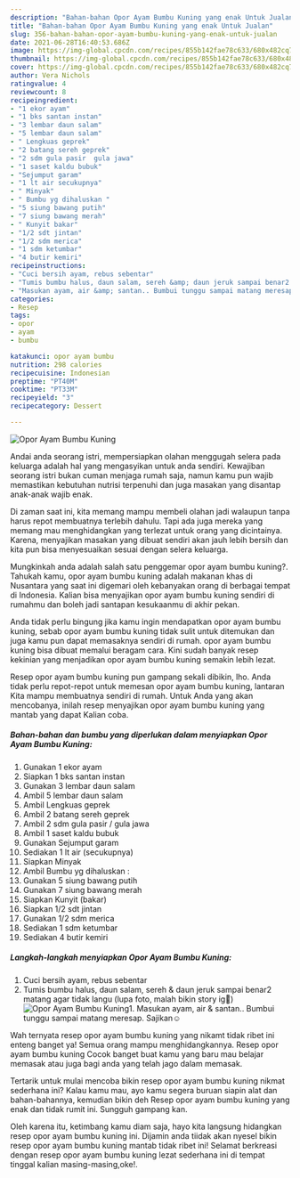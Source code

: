 ```yaml
---
description: "Bahan-bahan Opor Ayam Bumbu Kuning yang enak Untuk Jualan"
title: "Bahan-bahan Opor Ayam Bumbu Kuning yang enak Untuk Jualan"
slug: 356-bahan-bahan-opor-ayam-bumbu-kuning-yang-enak-untuk-jualan
date: 2021-06-28T16:40:53.686Z
image: https://img-global.cpcdn.com/recipes/855b142fae78c633/680x482cq70/opor-ayam-bumbu-kuning-foto-resep-utama.jpg
thumbnail: https://img-global.cpcdn.com/recipes/855b142fae78c633/680x482cq70/opor-ayam-bumbu-kuning-foto-resep-utama.jpg
cover: https://img-global.cpcdn.com/recipes/855b142fae78c633/680x482cq70/opor-ayam-bumbu-kuning-foto-resep-utama.jpg
author: Vera Nichols
ratingvalue: 4
reviewcount: 8
recipeingredient:
- "1 ekor ayam"
- "1 bks santan instan"
- "3 lembar daun salam"
- "5 lembar daun salam"
- " Lengkuas geprek"
- "2 batang sereh geprek"
- "2 sdm gula pasir  gula jawa"
- "1 saset kaldu bubuk"
- "Sejumput garam"
- "1 lt air secukupnya"
- " Minyak"
- " Bumbu yg dihaluskan "
- "5 siung bawang putih"
- "7 siung bawang merah"
- " Kunyit bakar"
- "1/2 sdt jintan"
- "1/2 sdm merica"
- "1 sdm ketumbar"
- "4 butir kemiri"
recipeinstructions:
- "Cuci bersih ayam, rebus sebentar"
- "Tumis bumbu halus, daun salam, sereh &amp; daun jeruk sampai benar2 matang agar tidak langu (lupa foto, malah bikin story ig🤣)"
- "Masukan ayam, air &amp; santan.. Bumbui tunggu sampai matang meresap. Sajikan☺"
categories:
- Resep
tags:
- opor
- ayam
- bumbu

katakunci: opor ayam bumbu 
nutrition: 298 calories
recipecuisine: Indonesian
preptime: "PT40M"
cooktime: "PT33M"
recipeyield: "3"
recipecategory: Dessert

---
```



![Opor Ayam Bumbu Kuning](https://img-global.cpcdn.com/recipes/855b142fae78c633/680x482cq70/opor-ayam-bumbu-kuning-foto-resep-utama.jpg)

Andai anda seorang istri, mempersiapkan olahan menggugah selera pada keluarga adalah hal yang mengasyikan untuk anda sendiri. Kewajiban seorang istri bukan cuman menjaga rumah saja, namun kamu pun wajib memastikan kebutuhan nutrisi terpenuhi dan juga masakan yang disantap anak-anak wajib enak.

Di zaman  saat ini, kita memang mampu membeli olahan jadi walaupun tanpa harus repot membuatnya terlebih dahulu. Tapi ada juga mereka yang memang mau menghidangkan yang terlezat untuk orang yang dicintainya. Karena, menyajikan masakan yang dibuat sendiri akan jauh lebih bersih dan kita pun bisa menyesuaikan sesuai dengan selera keluarga. 



Mungkinkah anda adalah salah satu penggemar opor ayam bumbu kuning?. Tahukah kamu, opor ayam bumbu kuning adalah makanan khas di Nusantara yang saat ini digemari oleh kebanyakan orang di berbagai tempat di Indonesia. Kalian bisa menyajikan opor ayam bumbu kuning sendiri di rumahmu dan boleh jadi santapan kesukaanmu di akhir pekan.

Anda tidak perlu bingung jika kamu ingin mendapatkan opor ayam bumbu kuning, sebab opor ayam bumbu kuning tidak sulit untuk ditemukan dan juga kamu pun dapat memasaknya sendiri di rumah. opor ayam bumbu kuning bisa dibuat memalui beragam cara. Kini sudah banyak resep kekinian yang menjadikan opor ayam bumbu kuning semakin lebih lezat.

Resep opor ayam bumbu kuning pun gampang sekali dibikin, lho. Anda tidak perlu repot-repot untuk memesan opor ayam bumbu kuning, lantaran Kita mampu membuatnya sendiri di rumah. Untuk Anda yang akan mencobanya, inilah resep menyajikan opor ayam bumbu kuning yang mantab yang dapat Kalian coba.

<!--inarticleads1-->

##### Bahan-bahan dan bumbu yang diperlukan dalam menyiapkan Opor Ayam Bumbu Kuning:

1. Gunakan 1 ekor ayam
1. Siapkan 1 bks santan instan
1. Gunakan 3 lembar daun salam
1. Ambil 5 lembar daun salam
1. Ambil  Lengkuas geprek
1. Ambil 2 batang sereh geprek
1. Ambil 2 sdm gula pasir / gula jawa
1. Ambil 1 saset kaldu bubuk
1. Gunakan Sejumput garam
1. Sediakan 1 lt air (secukupnya)
1. Siapkan  Minyak
1. Ambil  Bumbu yg dihaluskan :
1. Gunakan 5 siung bawang putih
1. Gunakan 7 siung bawang merah
1. Siapkan  Kunyit (bakar)
1. Siapkan 1/2 sdt jintan
1. Gunakan 1/2 sdm merica
1. Sediakan 1 sdm ketumbar
1. Sediakan 4 butir kemiri




<!--inarticleads2-->

##### Langkah-langkah menyiapkan Opor Ayam Bumbu Kuning:

1. Cuci bersih ayam, rebus sebentar
1. Tumis bumbu halus, daun salam, sereh &amp; daun jeruk sampai benar2 matang agar tidak langu (lupa foto, malah bikin story ig🤣)
<img src="//assets-global.cpcdn.com/assets/icons/button_play-2c75c40dde080a61004c1f40b05d8f140eaff45d7e9e6481dc71c63d2e7c4909.png" alt="Opor Ayam Bumbu Kuning">1. Masukan ayam, air &amp; santan.. Bumbui tunggu sampai matang meresap. Sajikan☺




Wah ternyata resep opor ayam bumbu kuning yang nikamt tidak ribet ini enteng banget ya! Semua orang mampu menghidangkannya. Resep opor ayam bumbu kuning Cocok banget buat kamu yang baru mau belajar memasak atau juga bagi anda yang telah jago dalam memasak.

Tertarik untuk mulai mencoba bikin resep opor ayam bumbu kuning nikmat sederhana ini? Kalau kamu mau, ayo kamu segera buruan siapin alat dan bahan-bahannya, kemudian bikin deh Resep opor ayam bumbu kuning yang enak dan tidak rumit ini. Sungguh gampang kan. 

Oleh karena itu, ketimbang kamu diam saja, hayo kita langsung hidangkan resep opor ayam bumbu kuning ini. Dijamin anda tiidak akan nyesel bikin resep opor ayam bumbu kuning mantab tidak ribet ini! Selamat berkreasi dengan resep opor ayam bumbu kuning lezat sederhana ini di tempat tinggal kalian masing-masing,oke!.

